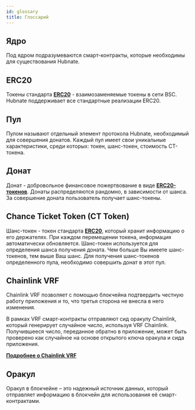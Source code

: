 ```yaml
---
id: glossary
title: Глоссарий
---
```


## Ядро

Под ядром подразумеваются смарт-контракты, которые необходимы для существования Hubnate. 

## ERC20

Токены стандарта [**ERC20**](https://ethereum.org/en/developers/docs/standards/tokens/erc-20/) - взаимозаменяемые токены в сети BSC. Hubnate поддерживает все стандартные реализации ERC20.

## Пул

Пулом называют отдельный элемент протокола Hubnate, необходимый для совершения донатов. Каждый пул имеет свои уникальные характеристики, среди которых: токен, шанс-токен, стоимость CT-токена.

## Донат

Донат - добровольное финансовое пожертвование в виде [**ERC20-токенов**](https://ethereum.org/en/developers/docs/standards/tokens/erc-20/). Донаты распределяются рандомно, в зависимости от шанса. За совершение доната пользователь получает шанс-токены.

## Chance Ticket Token (CT Token)

Шанс-токен - токен стандарта [**ERC20**](https://ethereum.org/en/developers/docs/standards/tokens/erc-20/), который хранит информацию о его держателях. При каждом перемещении токена, информация автоматически обновляется. Шанс-токен используется для определения шанса получения доната. Чем больше Вы имеете шанс-токенов, тем выше Ваш шанс. Для получения шанс-токенов определенного пула, необходимо совершить донат в этот пул.

## Chainlink VRF
Chainlink VRF позволяет с помощью блокчейна подтвердить честную работу приложения и то, что третья сторона не внесла в него изменения.

В рамках VRF смарт-контракты отправляют сид оракулу Chainlink, который генерирует случайное число, используя VRF Chainlink. Получившееся число, переданное обратно в приложение, может быть проверено как случайное на основе открытого ключа оракула и сида приложения.

[**Подробнее о Chainlink VRF**](https://chain.link/)

## Оракул

Оракул в блокчейне – это надежный источник данных, который отправляет информацию в блокчейн для использования её смарт-контрактами.